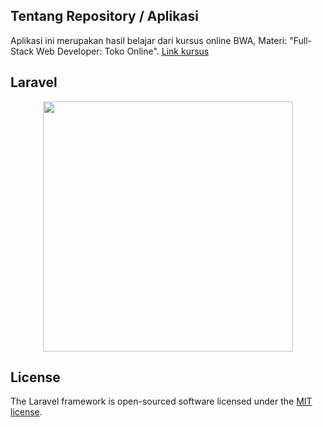 ## Tentang Repository / Aplikasi
Aplikasi ini merupakan hasil belajar dari kursus online BWA, Materi: "Full-Stack Web Developer: Toko Online". 
<a href ="https://buildwithangga.com/kelas/full-stack-web-developer-toko-online?thumbnail=gP99PH2TgF.145&main_leads=searchresult"> Link kursus </a>

## Laravel
<p align="center"><a href="https://laravel.com" target="_blank"><img src="https://raw.githubusercontent.com/laravel/art/master/logo-lockup/5%20SVG/2%20CMYK/1%20Full%20Color/laravel-logolockup-cmyk-red.svg" width="400"></a></p>


## License

The Laravel framework is open-sourced software licensed under the [MIT license](https://opensource.org/licenses/MIT).
